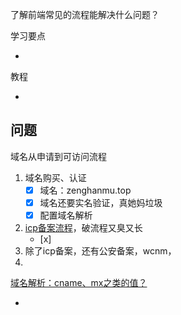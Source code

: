 了解前端常见的流程能解决什么问题？

学习要点

- 

教程

- 



## 问题

域名从申请到可访问流程

1. 域名购买、认证
   - [x] 域名：zenghanmu.top
   - [x] 域名还要实名验证，真她妈垃圾
   - [x] 配置域名解析
2. [icp备案流程](https://help.aliyun.com/document_detail/36922.html)，破流程又臭又长
   - [x] 
3. 除了icp备案，还有公安备案，wcnm，
4. 

[域名解析：cname、mx之类的值？](https://blog.csdn.net/hl_java/article/details/83989727)

- 
